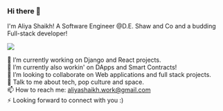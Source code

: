### Hi there 👋
I'm Aliya Shaikh! A Software Engineer @D.E. Shaw and Co and a budding Full-stack developer!

<a href="https://aliyashaikh.netlify.app">
<img src="https://img.shields.io/badge/PORTFOLIO-000000?style=for-the-badge" />
  </a>


🔭 I’m currently working on Django and React projects. <br>
🌱 I’m currently also workin' on DApps and Smart Contracts! <br>
👯 I’m looking to collaborate on Web applications and full stack projects. <br>
💬 Talk to me about tech, pop culture and space. <br>
📫 How to reach me: aliyashaikh.work@gmail.com <br>
⚡ Looking forward to connect with you :)  
<br>



